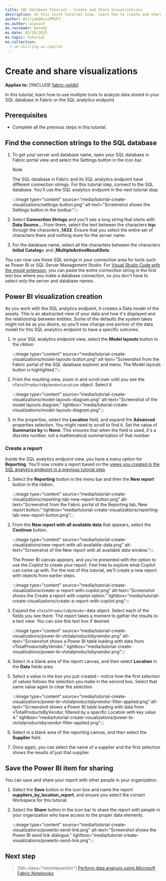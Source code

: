 ```yaml
---
title: SQL Database Tutorial - Create and Share Visualizations
description: In this sixth tutorial step, learn how to create and share visualizations.
author: WilliamDAssafMSFT
ms.author: wiassaf
ms.reviewer: bwoody
ms.date: 02/20/2025
ms.topic: tutorial
ms.collection:
  - ce-skilling-ai-copilot
---
```


# Create and share visualizations

**Applies to:** [!INCLUDE [fabric-sqldb](../includes/applies-to-version/fabric-sqldb.md)]

In this tutorial, learn how to use multiple tools to analyze data stored in your SQL database in Fabric or the SQL analytics endpoint.

## Prerequisites

- Complete all the previous steps in this tutorial.

## Find the connection strings to the SQL database

1. To get your server and database name, open your SQL database in Fabric portal view and select the Settings button in the icon bar.

   > [!NOTE]
   > The SQL database in Fabric and its SQL analytics endpoint have different connection strings. For this tutorial step, connect to the SQL database. You'll use the SQL analytics endpoint in the next tutorial step.

   :::image type="content" source="media/tutorial-create-visualizations/settings-button.png" alt-text="Screenshot shows the Settings button in the toolbar.":::

1. Select **Connection Strings** and you'll see a long string that starts with **Data Source...** From there, select the text between the characters **tcp:** through the characters **,1433**. Ensure that you select the entire set of characters there and nothing more for the server name.

1. For the database name, select all the characters between the characters **Initial Catalog=** and **;MultipleActiveResultSets**.

You can now use these SQL strings in your connection area for tools such as Power BI or SQL Server Management Studio. For [Visual Studio Code with the mssql extension](/sql/tools/visual-studio-code/mssql-extensions?view=fabric&preserve-view=true), you can paste the entire connection string in the first text box where you make a database connection, so you don't have to select only the server and database names.

## Power BI visualization creation

As you work with the SQL analytics endpoint, it creates a Data model of the assets. This is an abstracted view of your data and how it's displayed and the relationship between entities. Some of the defaults the system takes might not be as you desire, so you'll now change one portion of the data model for this SQL analytics endpoint to have a specific outcome.

1. In your SQL analytics endpoint view, select the **Model layouts** button in the ribbon.

    :::image type="content" source="media/tutorial-create-visualizations/model-layouts-button.png" alt-text="Screenshot from the Fabric portal of the SQL database explorer and menu. The Model layouts button is highlighted.":::

1. From the resulting view, zoom in and scroll over until you see the `vTotalProductsByVendorLocation` object. Select it.

    :::image type="content" source="media/tutorial-create-visualizations/model-layouts-diagram.png" alt-text="Screenshot of the model layouts diagram." lightbox="media/tutorial-create-visualizations/model-layouts-diagram.png":::

1. In the properties, select the **Location** field, and expand the **Advanced** properties selection. You might need to scroll to find it. Set the value of **Summarize by** to **None**. This ensures that when the field is used, it's a discrete number, not a mathematical summarization of that number.

### Create a report

Inside the SQL analytics endpoint view, you have a menu option for **Reporting**. You'll now create a report based on the [views you created in the SQL analytics endpoint in a previous tutorial step](tutorial-use-analytics-endpoint.md#query-data-with-the-sql-analytics-endpoint).

1. Select the **Reporting** button in the menu bar and then the **New report** button in the ribbon.

    :::image type="content" source="media/tutorial-create-visualizations/reporting-tab-new-report-button.png" alt-text="Screenshot from the Fabric portal of the Reporting tab, New report button." lightbox="media/tutorial-create-visualizations/reporting-tab-new-report-button.png":::

1. From the **New report with all available data** that appears, select the **Continue** button.

    :::image type="content" source="media/tutorial-create-visualizations/new-report-with-all-available-data.png" alt-text="Screenshot of the New report with all available data window.":::

   The Power BI canvas appears, and you're presented with the option to use the Copilot to create your report. Feel free to explore what Copilot can come up with. For the rest of this tutorial, we'll create a new report with objects from earlier steps.

    :::image type="content" source="media/tutorial-create-visualizations/create-a-report-with-copilot.png" alt-text="Screenshot shows the Create a report with copilot option." lightbox="media/tutorial-create-visualizations/create-a-report-with-copilot.png":::

1. Expand the `vTotalProductsByVendor` data object. Select each of the fields you see there. The report takes a moment to gather the results to a text view. You can size this text box if desired.

    :::image type="content" source="media/tutorial-create-visualizations/power-bi-vtotalproductsbyvendor.png" alt-text="Screenshot shows a Power BI table loading with data from vTotalProductsByVendor." lightbox="media/tutorial-create-visualizations/power-bi-vtotalproductsbyvendor.png":::

1. Select in a blank area of the report canvas, and then select **Location** in the **Data** fields area.
1. Select a value in the box you just created – notice how the first selection of values follows the selection you make in the second box. Select that same value again to clear the selection.

    :::image type="content" source="media/tutorial-create-visualizations/power-bi-vtotalproductsbyvendor-filter-applied.png" alt-text="Screenshot shows a Power BI table loading with data from vTotalProductsByVendor, filtered by a specific Location with key value 4." lightbox="media/tutorial-create-visualizations/power-bi-vtotalproductsbyvendor-filter-applied.png":::

1. Select in a blank area of the reporting canvas, and then select the **Supplier** field.
1. Once again, you can select the name of a supplier and the first selection shows the results of just that supplier.

## Save the Power BI item for sharing

You can save and share your report with other people in your organization.

1. Select the **Save** button in the icon box and name the report **suppliers_by_location_report**, and ensure you select the correct Workspace for this tutorial.
1. Select the **Share** button in the icon bar to share the report with people in your organization who have access to the proper data elements.

    :::image type="content" source="media/tutorial-create-visualizations/powerbi-send-link.png" alt-text="Screenshot shows the Power BI send link dialogue." lightbox="media/tutorial-create-visualizations/powerbi-send-link.png":::

## Next step

> [!div class="nextstepaction"]
> [Perform data analysis using Microsoft Fabric Notebooks](tutorial-perform-data-analysis.md)

